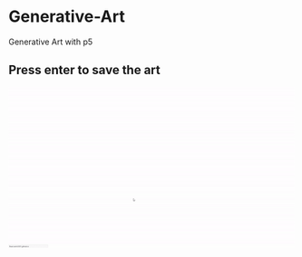 # Generative-Art
Generative Art with p5

## Press enter to save the art

![alt-text](https://github.com/zatch3301/Generative-Art/blob/main/aura.gif)
